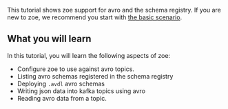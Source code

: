 This tutorial shows zoe support for avro and the schema registry. If you are new to zoe, we recommend you start with [the basic scenario](https://www.katacoda.com/wlezzar/scenarios/zoe-basics).

## What you will learn

In this tutorial, you will learn the following aspects of zoe:

- Configure zoe to use against avro topics.
- Listing avro schemas registered in the schema registry
- Deploying `.avdl` avro schemas
- Writing json data into kafka topics using avro
- Reading avro data from a topic.
